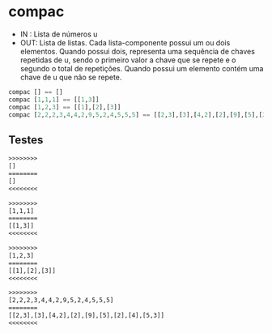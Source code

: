 # compac

- IN : Lista de números u
- OUT: Lista de listas. Cada lista-componente possui um ou dois elementos. Quando possui dois, representa uma sequência de chaves repetidas de u, sendo o primeiro valor a chave que se repete e o segundo o total de repetições. Quando possui um elemento contém uma chave de u que não se repete.

```hs
compac [] == []
compac [1,1,1] == [[1,3]]
compac [1,2,3] == [[1],[2],[3]]
compac [2,2,2,3,4,4,2,9,5,2,4,5,5,5] == [[2,3],[3],[4,2],[2],[9],[5],[2],[4],[5,3]]
```

## Testes

```txt
>>>>>>>>
[]
========
[]
<<<<<<<<

>>>>>>>>
[1,1,1]
========
[[1,3]]
<<<<<<<<

>>>>>>>>
[1,2,3]
========
[[1],[2],[3]]
<<<<<<<<

>>>>>>>>
[2,2,2,3,4,4,2,9,5,2,4,5,5,5]
========
[[2,3],[3],[4,2],[2],[9],[5],[2],[4],[5,3]]
<<<<<<<<

```
